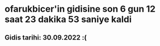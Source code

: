# ofarukbicer'in gidisine son 6 gun 12 saat 23 dakika 53 saniye kaldi

## Gidis tarihi: 30.09.2022 :(